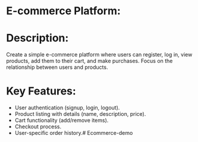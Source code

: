 # E-commerce Platform:

# Description:
 Create a simple e-commerce platform where users can register, log in, view products, add them to their cart, and make purchases. Focus on the relationship between users and products.

# Key Features:
- User authentication (signup, login, logout).
- Product listing with details (name, description, price).
- Cart functionality (add/remove items).
- Checkout process.
- User-specific order history.# Ecommerce-demo
